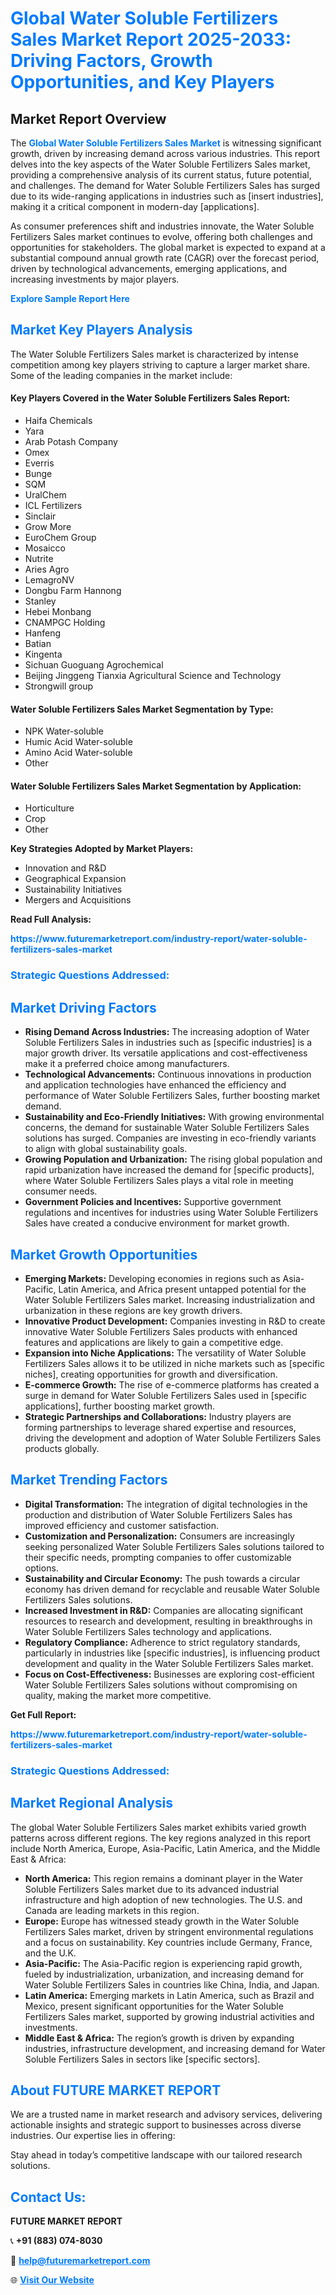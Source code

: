 <h1 style="color: #007BFF;">Global Water Soluble Fertilizers Sales Market Report 2025-2033: Driving Factors, Growth Opportunities, and Key Players</h1>

<section id="overview">
<h2>Market Report Overview</h2>
<p>The <a href="https://www.futuremarketreport.com/industry-report/water-soluble-fertilizers-sales-market" style="color: #007BFF; text-decoration: none;"><strong>Global Water Soluble Fertilizers Sales Market</strong></a> is witnessing significant growth, driven by increasing demand across various industries. This report delves into the key aspects of the Water Soluble Fertilizers Sales market, providing a comprehensive analysis of its current status, future potential, and challenges. The demand for Water Soluble Fertilizers Sales has surged due to its wide-ranging applications in industries such as [insert industries], making it a critical component in modern-day [applications].</p>
<p>As consumer preferences shift and industries innovate, the Water Soluble Fertilizers Sales market continues to evolve, offering both challenges and opportunities for stakeholders. The global market is expected to expand at a substantial compound annual growth rate (CAGR) over the forecast period, driven by technological advancements, emerging applications, and increasing investments by major players.</p>
</section>

<section id="overview">
<p><a href="https://www.futuremarketreport.com/request-sample/reportId=109740" style="color: #007BFF; text-decoration: none;"><strong>Explore Sample Report Here</strong></a></p>
</section>

<section id="key-players">
<h2 style="color: #007BFF;">Market Key Players Analysis</h2>
<p>The Water Soluble Fertilizers Sales market is characterized by intense competition among key players striving to capture a larger market share. Some of the leading companies in the market include:</p>
<h4>Key Players Covered in the Water Soluble Fertilizers Sales Report:</h4>
<ul><li>Haifa Chemicals</li><li>Yara</li><li>Arab Potash Company</li><li>Omex</li><li>Everris</li><li>Bunge</li><li>SQM</li><li>UralChem</li><li>ICL Fertilizers</li><li>Sinclair</li><li>Grow More</li><li>EuroChem Group</li><li>Mosaicco</li><li>Nutrite</li><li>Aries Agro</li><li>LemagroNV</li><li>Dongbu Farm Hannong</li><li>Stanley</li><li>Hebei Monbang</li><li>CNAMPGC Holding</li><li>Hanfeng</li><li>Batian</li><li>Kingenta</li><li>Sichuan Guoguang Agrochemical</li><li>Beijing Jinggeng Tianxia Agricultural Science and Technology</li><li>Strongwill group</li></ul>
<h4>Water Soluble Fertilizers Sales Market Segmentation by Type:</h4>
<ul><li>NPK Water-soluble</li><li>Humic Acid Water-soluble</li><li>Amino Acid Water-soluble</li><li>Other</li></ul>

<h4>Water Soluble Fertilizers Sales Market Segmentation by Application:</h4>
<ul><li>Horticulture</li><li>Crop</li><li>Other</li></ul>
<p><strong>Key Strategies Adopted by Market Players:</strong></p>
<ul>
<li>Innovation and R&D</li>
<li>Geographical Expansion</li>
<li>Sustainability Initiatives</li>
<li>Mergers and Acquisitions</li>
</ul>
</section>

<section>
<p><strong>Read Full Analysis: </strong></p><a href="https://www.futuremarketreport.com/industry-report/water-soluble-fertilizers-sales-market" style="color: #007BFF; text-decoration: none;"><strong>https://www.futuremarketreport.com/industry-report/water-soluble-fertilizers-sales-market</strong></a>
<h3 style="color: #007BFF;">Strategic Questions Addressed:</h3>
</section>

<section id="driving-factors">
<h2 style="color: #007BFF;">Market Driving Factors</h2>
<ul>
<li><strong>Rising Demand Across Industries:</strong> The increasing adoption of Water Soluble Fertilizers Sales in industries such as [specific industries] is a major growth driver. Its versatile applications and cost-effectiveness make it a preferred choice among manufacturers.</li>
<li><strong>Technological Advancements:</strong> Continuous innovations in production and application technologies have enhanced the efficiency and performance of Water Soluble Fertilizers Sales, further boosting market demand.</li>
<li><strong>Sustainability and Eco-Friendly Initiatives:</strong> With growing environmental concerns, the demand for sustainable Water Soluble Fertilizers Sales solutions has surged. Companies are investing in eco-friendly variants to align with global sustainability goals.</li>
<li><strong>Growing Population and Urbanization:</strong> The rising global population and rapid urbanization have increased the demand for [specific products], where Water Soluble Fertilizers Sales plays a vital role in meeting consumer needs.</li>
<li><strong>Government Policies and Incentives:</strong> Supportive government regulations and incentives for industries using Water Soluble Fertilizers Sales have created a conducive environment for market growth.</li>
</ul>
</section>

<section id="growth-opportunities">
<h2 style="color: #007BFF;">Market Growth Opportunities</h2>
<ul>
<li><strong>Emerging Markets:</strong> Developing economies in regions such as Asia-Pacific, Latin America, and Africa present untapped potential for the Water Soluble Fertilizers Sales market. Increasing industrialization and urbanization in these regions are key growth drivers.</li>
<li><strong>Innovative Product Development:</strong> Companies investing in R&D to create innovative Water Soluble Fertilizers Sales products with enhanced features and applications are likely to gain a competitive edge.</li>
<li><strong>Expansion into Niche Applications:</strong> The versatility of Water Soluble Fertilizers Sales allows it to be utilized in niche markets such as [specific niches], creating opportunities for growth and diversification.</li>
<li><strong>E-commerce Growth:</strong> The rise of e-commerce platforms has created a surge in demand for Water Soluble Fertilizers Sales used in [specific applications], further boosting market growth.</li>
<li><strong>Strategic Partnerships and Collaborations:</strong> Industry players are forming partnerships to leverage shared expertise and resources, driving the development and adoption of Water Soluble Fertilizers Sales products globally.</li>
</ul>
</section>

<section id="trending-factors">
<h2 style="color: #007BFF;">Market Trending Factors</h2>
<ul>
<li><strong>Digital Transformation:</strong> The integration of digital technologies in the production and distribution of Water Soluble Fertilizers Sales has improved efficiency and customer satisfaction.</li>
<li><strong>Customization and Personalization:</strong> Consumers are increasingly seeking personalized Water Soluble Fertilizers Sales solutions tailored to their specific needs, prompting companies to offer customizable options.</li>
<li><strong>Sustainability and Circular Economy:</strong> The push towards a circular economy has driven demand for recyclable and reusable Water Soluble Fertilizers Sales solutions.</li>
<li><strong>Increased Investment in R&D:</strong> Companies are allocating significant resources to research and development, resulting in breakthroughs in Water Soluble Fertilizers Sales technology and applications.</li>
<li><strong>Regulatory Compliance:</strong> Adherence to strict regulatory standards, particularly in industries like [specific industries], is influencing product development and quality in the Water Soluble Fertilizers Sales market.</li>
<li><strong>Focus on Cost-Effectiveness:</strong> Businesses are exploring cost-efficient Water Soluble Fertilizers Sales solutions without compromising on quality, making the market more competitive.</li>
</ul>
</section>

<section>
<p><strong>Get Full Report: </strong></p><a href="https://www.futuremarketreport.com/industry-report/water-soluble-fertilizers-sales-market" style="color: #007BFF; text-decoration: none;"><strong>https://www.futuremarketreport.com/industry-report/water-soluble-fertilizers-sales-market</strong></a>
<h3 style="color: #007BFF;">Strategic Questions Addressed:</h3>
</section>


<section id="regional-analysis">
<h2 style="color: #007BFF;">Market Regional Analysis</h2>
<p>The global Water Soluble Fertilizers Sales market exhibits varied growth patterns across different regions. The key regions analyzed in this report include North America, Europe, Asia-Pacific, Latin America, and the Middle East & Africa:</p>
<ul>
<li><strong>North America:</strong> This region remains a dominant player in the Water Soluble Fertilizers Sales market due to its advanced industrial infrastructure and high adoption of new technologies. The U.S. and Canada are leading markets in this region.</li>
<li><strong>Europe:</strong> Europe has witnessed steady growth in the Water Soluble Fertilizers Sales market, driven by stringent environmental regulations and a focus on sustainability. Key countries include Germany, France, and the U.K.</li>
<li><strong>Asia-Pacific:</strong> The Asia-Pacific region is experiencing rapid growth, fueled by industrialization, urbanization, and increasing demand for Water Soluble Fertilizers Sales in countries like China, India, and Japan.</li>
<li><strong>Latin America:</strong> Emerging markets in Latin America, such as Brazil and Mexico, present significant opportunities for the Water Soluble Fertilizers Sales market, supported by growing industrial activities and investments.</li>
<li><strong>Middle East & Africa:</strong> The region’s growth is driven by expanding industries, infrastructure development, and increasing demand for Water Soluble Fertilizers Sales in sectors like [specific sectors].</li>
</ul>
</section>

<footer>
<h2 style="color: #007BFF;">About FUTURE MARKET REPORT</h2>
<p>We are a trusted name in market research and advisory services, delivering actionable insights and strategic support to businesses across diverse industries. Our expertise lies in offering:</p>

<p>Stay ahead in today’s competitive landscape with our tailored research solutions.</p>

<h2 style="color: #007BFF;">Contact Us:</h2>
<p><strong>FUTURE MARKET REPORT</strong></p>
<p>📞 <strong>+91 (883) 074-8030</strong></p>
<p>📧 <strong><a href="mailto:help@futuremarketreport.com" style="color: #007BFF;">help@futuremarketreport.com</a></strong></p>
<p>🌐 <strong><a href="https://www.futuremarketreport.com/" style="color: #007BFF;">Visit Our Website</a></strong></p>
</footer>